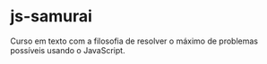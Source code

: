 # js-samurai
Curso em texto com a filosofia de resolver o máximo de problemas possíveis usando o JavaScript.
